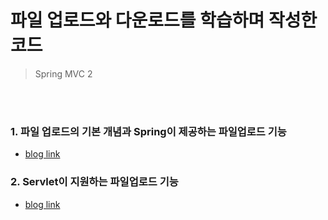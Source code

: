 # 파일 업로드와 다운로드를 학습하며 작성한 코드

> Spring MVC 2 

<br></br>

### 1. 파일 업로드의 기본 개념과 Spring이 제공하는 파일업로드 기능 
- [blog link](https://velog.io/@bagt/%ED%8C%8C%EC%9D%BC-%EC%97%85%EB%A1%9C%EB%93%9C)

### 2. Servlet이 지원하는 파일업로드 기능

- [blog link]()
